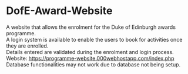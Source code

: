 # DofE-Award-Website

A website that allows the enrolment for the Duke of Edinburgh awards programme.  
A login system is available to enable the users to book for activities once they are enrolled.  
Details entered are validated during the enrolment and login process.  
Website: https://programme-website.000webhostapp.com/index.php  
Database functionalities may not work due to database not being setup.
